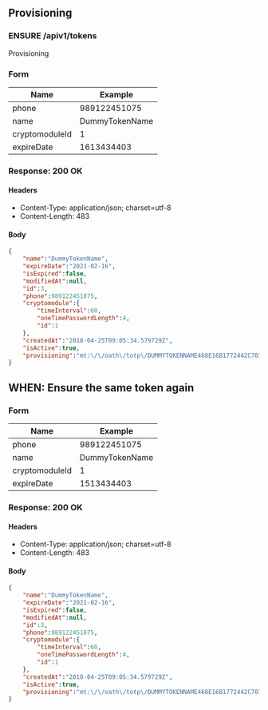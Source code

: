 ## Provisioning

### ENSURE /apiv1/tokens

Provisioning

### Form

Name | Example
--- | ---
phone | 989122451075
name | DummyTokenName
cryptomoduleId | 1
expireDate | 1613434403

### Response: 200 OK

#### Headers

* Content-Type: application/json; charset=utf-8
* Content-Length: 483

#### Body

```json
{
    "name":"DummyTokenName",
    "expireDate":"2021-02-16",
    "isExpired":false,
    "modifiedAt":null,
    "id":3,
    "phone":989122451075,
    "cryptomodule":{
        "timeInterval":60,
        "oneTimePasswordLength":4,
        "id":1
    },
    "createdAt":"2018-04-25T09:05:34.579729Z",
    "isActive":true,
    "provisioning":"mt:\/\/oath\/totp\/DUMMYTOKENNAME468E16B1772442C701A2F0C468E1F722EC53B78112F9B1AD7C46425A2EAE3371043A34342C84A7CAFCF82298A12F3440012102163515"
}
```

## WHEN: Ensure the same token again

### Form

Name | Example
--- | ---
phone | 989122451075
name | DummyTokenName
cryptomoduleId | 1
expireDate | 1513434403

### Response: 200 OK

#### Headers

* Content-Type: application/json; charset=utf-8
* Content-Length: 483

#### Body

```json
{
    "name":"DummyTokenName",
    "expireDate":"2021-02-16",
    "isExpired":false,
    "modifiedAt":null,
    "id":3,
    "phone":989122451075,
    "cryptomodule":{
        "timeInterval":60,
        "oneTimePasswordLength":4,
        "id":1
    },
    "createdAt":"2018-04-25T09:05:34.579729Z",
    "isActive":true,
    "provisioning":"mt:\/\/oath\/totp\/DUMMYTOKENNAME468E16B1772442C701A2F0C468E1F722EC53B78112F9B1AD7C46425A2EAE3371043A34342C84A7CAFCF82298A12F3440012102163515"
}
```

